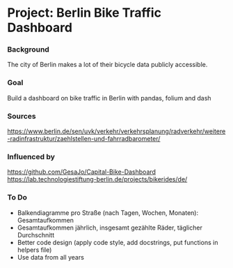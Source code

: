 # Project: Berlin Bike Traffic Dashboard


### Background

The city of Berlin makes a lot of their bicycle data publicly accessible.

### Goal

Build a dashboard on bike traffic in Berlin with pandas, folium and dash

### Sources

https://www.berlin.de/sen/uvk/verkehr/verkehrsplanung/radverkehr/weitere-radinfrastruktur/zaehlstellen-und-fahrradbarometer/

### Influenced by

https://github.com/GesaJo/Capital-Bike-Dashboard
https://lab.technologiestiftung-berlin.de/projects/bikerides/de/

### To Do

* Balkendiagramme pro Straße (nach Tagen, Wochen, Monaten): Gesamtaufkommen
* Gesamtaufkommen jährlich, insgesamt gezählte Räder, täglicher Durchschnitt
* Better code design (apply code style, add docstrings, put functions in helpers file)
* Use data from all years